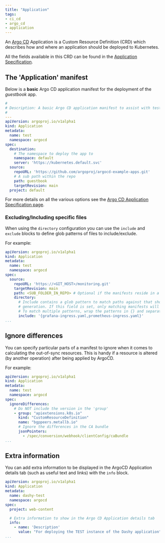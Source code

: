 ```yaml
---
title: "Application"
tags:
- ci_cd
- argo_cd
- application
---
```


An [Argo CD](https://argo-cd.readthedocs.io/en/stable/) Application is a Custom Resource Definition (CRD) which describes
how and where an application should be deployed to Kubernetes.
<!--more-->
All the fields available in this CRD can be found in the [Application Specification](https://argo-cd.readthedocs.io/en/stable/user-guide/application-specification/).

## The 'Application' manifest

Below is a **basic** Argo CD application manifest for the deployment of the _guestbook_ app.

```yaml
#
# Description: A basic Argo CD application manifest to assist with testing.
#
---
apiVersion: argoproj.io/v1alpha1
kind: Application
metadata:
  name: test
  namespace: argocd
spec:
  destination:
    # The namespace to deploy the app to
    namespace: default
    server: 'https://kubernetes.default.svc'
  source:
    repoURL: 'https://github.com/argoproj/argocd-example-apps.git'
    # A sub path within the repo
    path: guestbook
    targetRevision: main
  project: default
```

For more details on all the various options see the [Argo CD Application Specification page](https://argo-cd.readthedocs.io/en/stable/user-guide/application-specification/).

### Excluding/Including specific files

When using the `directory` configuration you can use the `include` and `exclude` blocks to define glob patterns of files
to include/exclude.

For example:

```yaml
apiVersion: argoproj.io/v1alpha1
kind: Application
metadata:
  name: test
  namespace: argocd
spec:
  source:
    repoURL: 'https://<GIT_HOST>/monitoring.git'
    targetRevision: main
    path: <SUB_FOLDER_IN_REPO> # Optional if the manifests reside in a sub-folder of the repo
    directory:
      # Include contains a glob pattern to match paths against that should be explicitly included during manifest
      # generation. If this field is set, only matching manifests will be included.
      # To match multiple patterns, wrap the patterns in {} and separate them with commas. For example: '{*.yml,*.yaml}'
      include: '{grafana-ingress.yaml,prometheus-ingress.yaml}'
...
```

## Ignore differences

You can specify particular parts of a manifest to ignore when it comes to calculating the out-of-sync resources.
This is handy if a resource is altered (by another operation) after being applied by ArgoCD.

For example:

```yaml
apiVersion: argoproj.io/v1alpha1
kind: Application
metadata:
  name: test
  namespace: argocd
spec:
  ignoreDifferences:
    # Do NOT include the version in the 'group'
    - group: "apiextensions.k8s.io"
      kind: "CustomResourceDefinition"
      name: "bgppeers.metallb.io"
      # Ignore the differences in the CA bundle
      jsonPointers:
        - /spec/conversion/webhook/clientConfig/caBundle
...
```


## Extra information

You can add extra information to be displayed in the ArgoCD Application details tab (such as useful text and links) 
with the `info` block.
```yaml
apiVersion: argoproj.io/v1alpha1
kind: Application
metadata:
  name: dashy-test
  namespace: argocd
spec:
  project: web-content

  # Extra information to show in the Argo CD Application details tab
  info:
    - name: 'Description'
      value: "For deploying the TEST instance of the Dashy application"
...
```




